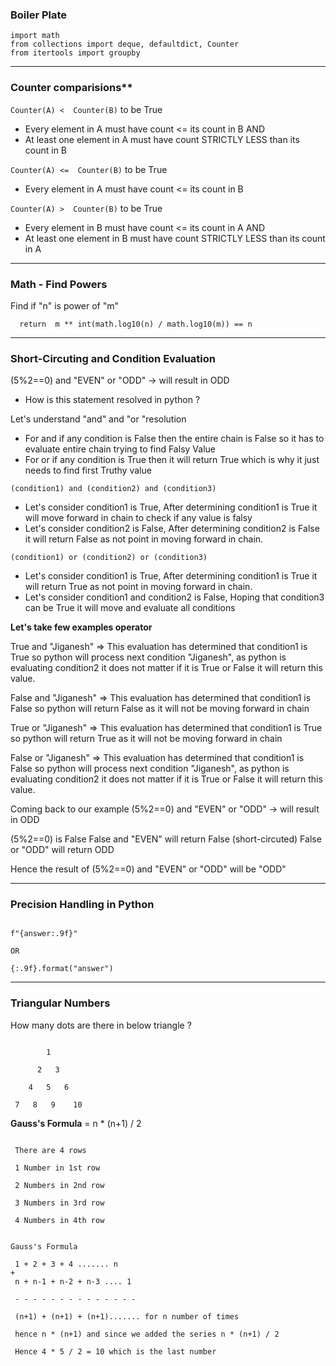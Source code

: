 ### Boiler Plate

```
import math
from collections import deque, defaultdict, Counter
from itertools import groupby

```


---


### Counter comparisions**


`Counter(A) <  Counter(B)` to be True

- Every element in A must have count <= its count in B 
AND
- At least one element in A must have count STRICTLY LESS than its count in B


`Counter(A) <=  Counter(B)` to be True

- Every element in A must have count <= its count in B 


`Counter(A) >  Counter(B)` to be True

- Every element in B must have count <= its count in A
AND
- At least one element in B must have count STRICTLY LESS than its count in A

---


### Math - Find Powers

Find if "n" is power of "m"


```   return  m ** int(math.log10(n) / math.log10(m)) == n ```

---

### Short-Circuting and Condition Evaluation

(5%2==0) and "EVEN" or "ODD"  -> will result in ODD 

- How is this statement resolved in python ?

Let's understand "and" and "or "resolution

- For and if any condition is False then the entire chain is False so it has to evaluate entire chain trying to find Falsy Value
- For or  if any condition is True then it will return True which is why it just needs to find first Truthy value

`(condition1) and (condition2) and (condition3)`
- Let's consider condition1 is True, After determining condition1 is True it will move forward in chain to check if any value is falsy
- Let's consider condition2 is False, After determining condition2 is False it will return False as not point in moving forward in chain.

`(condition1) or (condition2) or (condition3)`
- Let's consider condition1 is True, After determining condition1 is True it will return True as not point in moving forward in chain.
- Let's consider condition1 and condition2 is False, Hoping that condition3 can be True it will move and evaluate all conditions


**Let's take few examples <condition1> operator <condition2>**

True and "Jiganesh" => This evaluation has determined that condition1 is True so python will process next condition "Jiganesh", as python is evaluating condition2 it does not matter if it is True or False it will return this value.

False and "Jiganesh" => This evaluation has determined that condition1 is False so python will return False as it will not be moving forward in chain 

True or "Jiganesh" => This evaluation has determined that condition1 is True so python will return True as it will not be moving forward in chain

False or "Jiganesh" => This evaluation has determined that condition1 is False so python will process next condition "Jiganesh", as python is evaluating condition2 it does not matter if it is True or False it will return this value.


Coming back to our example (5%2==0) and "EVEN" or "ODD"  -> will result in ODD 


(5%2==0) is False
False and "EVEN" will return False (short-circuted)
False or "ODD" will return ODD

Hence the result of (5%2==0) and "EVEN" or "ODD" will be "ODD"



---



### Precision Handling in Python

```

f"{answer:.9f}" 

OR

{:.9f}.format("answer")

```
---

### Triangular Numbers

How many dots are there in below triangle ?

```

        1

      2   3

    4   5   6

 7   8   9    10

 ```


**Gauss's Formula** = n * (n+1) / 2

```

 There are 4 rows 

 1 Number in 1st row

 2 Numbers in 2nd row

 3 Numbers in 3rd row

 4 Numbers in 4th row


Gauss's Formula

 1 + 2 + 3 + 4 ....... n
+
 n + n-1 + n-2 + n-3 .... 1

 - - - - - - - - - - - - - - 

 (n+1) + (n+1) + (n+1)....... for n number of times

 hence n * (n+1) and since we added the series n * (n+1) / 2

 Hence 4 * 5 / 2 = 10 which is the last number

 ```